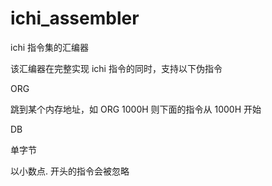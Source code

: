 # ichi_assembler
ichi 指令集的汇编器


该汇编器在完整实现 ichi 指令的同时，支持以下伪指令

ORG

跳到某个内存地址，如
ORG 1000H
则下面的指令从 1000H 开始


DB

单字节

以小数点. 开头的指令会被忽略


